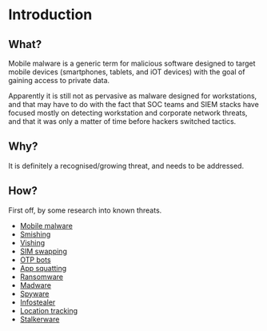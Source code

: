 # Introduction

## What?

Mobile malware is a generic term for malicious software designed to target mobile devices (smartphones, tablets, and iOT devices) with the goal of gaining access to private data.

Apparently it is still not as pervasive as malware designed for workstations, and that may have to do with the fact that SOC teams and SIEM stacks have focused mostly on detecting workstation and corporate network threats, and that it was only a matter of time before hackers switched tactics.

## Why?

It is definitely a recognised/growing threat, and needs to be addressed. 

## How?

First off, by some research into known threats.

* [Mobile malware](malware.md)
* [Smishing](smishing.md)
* [Vishing](vishing.md)
* [SIM swapping](swapping.md)
* [OTP bots](otp-bots.md)
* [App squatting](squatting.md)
* [Ransomware](ransomware.md)
* [Madware](madware.md)
* [Spyware](spyware.md)
* [Infostealer](infostealer.md)
* [Location tracking](tracking.md)
* [Stalkerware](stalkerware.md)







